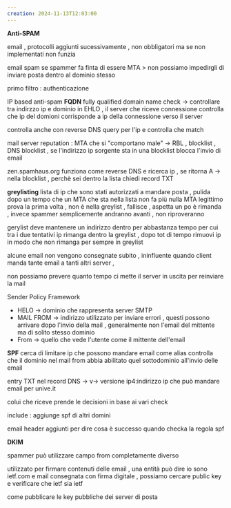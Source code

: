 ```yaml
---
creation: 2024-11-13T12:03:00
---
```

**Anti-SPAM**

email , protocolli aggiunti sucessivamente , non obbligatori ma se non implementati non funzia

email spam 
se spammer fa finta di essere MTA > non possiamo impedirgli di inviare posta dentro al dominio stesso

primo filtro : authenticazione 

IP based anti-spam 
**FQDN** fully qualified domain name check -> controllare tra indirzzo ip e dominio in EHLO , il server che riceve connessione controlla che ip del domioni corrisponde a ip della connessione verso il server 

controlla anche con reverse DNS query per l'ip e controlla che match 

mail server reputation : MTA che si "comportano male" -> RBL , blocklist , DNS blocklist , se l'indirizzo ip sorgente sta in una blocklist blocca l'invio di email

zen.spamhaus.org funziona come reverse DNS e ricerca ip , se ritorna A -> nella blocklist , perchè sei dentro la lista chiedi record TXT

**greylisting** 
lista di ip che sono stati autorizzati a mandare posta , pulida dopo un tempo che un MTA che sta nella lista non fa più nulla 
MTA legittimo prova la prima volta , non è nella greylist , fallisce , aspetta un po è rimanda , invece spammer semplicemente andranno avanti , non riproveranno 

gerylist deve mantenere un indirizzo dentro per abbastanza tempo per cui tra i due tentativi ip rimanga dentro la greylist , dopo tot di tempo rimuovi ip in modo che non rimanga per sempre in greylist

alcune email non vengono consegnate subito , ininfluente quando client manda tante email a tanti altri server , 

non possiamo prevere quanto tempo ci mette il server in uscita per reinviare la mail 

Sender Policy Framework 

+ HELO -> dominio che rappresenta server SMTP
+ MAIL FROM -> indirizzo utilizzato per inviare errori , questi possono arrivare dopo l'invio della mail , generalmente non l'email del mittente ma di solito stesso dominio 
+ From -> quello che vede l'utente come il mittente dell'email

**SPF** cerca di limitare ip che possono mandare email come alias 
controlla che il dominio nel mail from abbia abilitato quel sottodominio all'invio delle email 

entry TXT nel record DNS -> v-> versione ip4:indirizzo ip che può mandare email per unive.it 

colui che riceve prende le decisioni in base ai vari check

include : aggiunge spf di altri domini 

email header aggiunti per dire cosa è successo quando checka la regola spf 

**DKIM** 

spammer può utilizzare campo from completamente diverso 

utilizzato per firmare contenuti delle email , una entità può dire io sono ietf.com e mail consegnata con firma digitale , possiamo cercare public key e verificare che ietf sia ietf

come pubblicare le key pubbliche dei server di posta 

